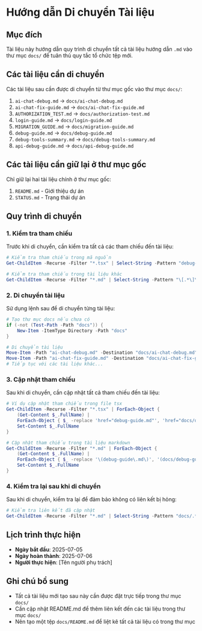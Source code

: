 # Hướng dẫn Di chuyển Tài liệu

## Mục đích

Tài liệu này hướng dẫn quy trình di chuyển tất cả tài liệu hướng dẫn `.md` vào thư mục `docs/` để tuân thủ quy tắc tổ chức tệp mới.

## Các tài liệu cần di chuyển

Các tài liệu sau cần được di chuyển từ thư mục gốc vào thư mục `docs/`:

1. `ai-chat-debug.md` → `docs/ai-chat-debug.md`
2. `ai-chat-fix-guide.md` → `docs/ai-chat-fix-guide.md`
3. `AUTHORIZATION_TEST.md` → `docs/authorization-test.md`
4. `login-guide.md` → `docs/login-guide.md`
5. `MIGRATION_GUIDE.md` → `docs/migration-guide.md`
6. `debug-guide.md` → `docs/debug-guide.md`
7. `debug-tools-summary.md` → `docs/debug-tools-summary.md`
8. `api-debug-guide.md` → `docs/api-debug-guide.md`

## Các tài liệu cần giữ lại ở thư mục gốc

Chỉ giữ lại hai tài liệu chính ở thư mục gốc:

1. `README.md` - Giới thiệu dự án
2. `STATUS.md` - Trạng thái dự án

## Quy trình di chuyển

### 1. Kiểm tra tham chiếu

Trước khi di chuyển, cần kiểm tra tất cả các tham chiếu đến tài liệu:

```powershell
# Kiểm tra tham chiếu trong mã nguồn
Get-ChildItem -Recurse -Filter "*.tsx" | Select-String -Pattern "debug-guide|login-guide"

# Kiểm tra tham chiếu trong tài liệu khác
Get-ChildItem -Recurse -Filter "*.md" | Select-String -Pattern "\[.*\]\(.*\.md\)"
```

### 2. Di chuyển tài liệu

Sử dụng lệnh sau để di chuyển từng tài liệu:

```powershell
# Tạo thư mục docs nếu chưa có
if (-not (Test-Path -Path "docs")) {
    New-Item -ItemType Directory -Path "docs"
}

# Di chuyển tài liệu
Move-Item -Path "ai-chat-debug.md" -Destination "docs/ai-chat-debug.md"
Move-Item -Path "ai-chat-fix-guide.md" -Destination "docs/ai-chat-fix-guide.md"
# Tiếp tục với các tài liệu khác...
```

### 3. Cập nhật tham chiếu

Sau khi di chuyển, cần cập nhật tất cả tham chiếu đến tài liệu:

```powershell
# Ví dụ cập nhật tham chiếu trong file tsx
Get-ChildItem -Recurse -Filter "*.tsx" | ForEach-Object {
    (Get-Content $_.FullName) | 
    ForEach-Object { $_ -replace 'href="debug-guide.md"', 'href="docs/debug-guide.md"' } |
    Set-Content $_.FullName
}

# Cập nhật tham chiếu trong tài liệu markdown
Get-ChildItem -Recurse -Filter "*.md" | ForEach-Object {
    (Get-Content $_.FullName) | 
    ForEach-Object { $_ -replace '\(debug-guide\.md\)', '(docs/debug-guide.md)' } |
    Set-Content $_.FullName
}
```

### 4. Kiểm tra lại sau khi di chuyển

Sau khi di chuyển, kiểm tra lại để đảm bảo không có liên kết bị hỏng:

```powershell
# Kiểm tra liên kết đã cập nhật
Get-ChildItem -Recurse -Filter "*.md" | Select-String -Pattern "docs/.*\.md"
```

## Lịch trình thực hiện

- **Ngày bắt đầu**: 2025-07-05
- **Ngày hoàn thành**: 2025-07-06
- **Người thực hiện**: [Tên người phụ trách]

## Ghi chú bổ sung

- Tất cả tài liệu mới tạo sau này cần được đặt trực tiếp trong thư mục `docs/`
- Cần cập nhật README.md để thêm liên kết đến các tài liệu trong thư mục `docs/`
- Nên tạo một tệp `docs/README.md` để liệt kê tất cả tài liệu có trong thư mục

